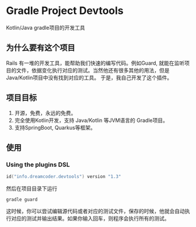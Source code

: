 # Gradle Project Devtools

Kotlin/Java gradle项目的开发工具

## 为什么要有这个项目

Rails 有一堆的开发工具，能帮助我们快速的编写代码。例如Guard, 就能在监听项目的文件，依据变化执行对应的测试。当然他还有很多其他的用法，但是Java/Kotlin项目中没有找到对应的工具。
于是，我自己开发了这个插件。

## 项目目标
1. 开源，免费，永远的免费。
2. 完全使用Kotlin开发，支持 Java/Kotlin 等JVM语言的 Gradle项目。
3. 支持SpringBoot, Quarkus等框架。

## 使用

### Using the plugins DSL

```kotlin
id("info.dreamcoder.devtools") version "1.3"
```

然后在项目目录下运行
```shell
gradle guard
```

这时候，你可以尝试编辑源代码或者对应的测试文件，保存的时候，他就会自动执行对应的测试并输出结果。如果你输入回车，则程序会执行所有的测试。


